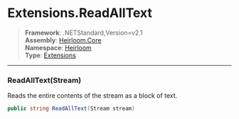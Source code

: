 # Extensions.ReadAllText

> **Framework**: .NETStandard,Version=v2.1  
> **Assembly**: [Heirloom.Core][0]  
> **Namespace**: [Heirloom][0]  
> **Type**: [Extensions][1]  

--------------------------------------------------------------------------------

### ReadAllText(Stream)

Reads the entire contents of the stream as a block of text.

```cs
public string ReadAllText(Stream stream)
```

[0]: ../Heirloom.Core.md
[1]: Heirloom.Extensions.md
